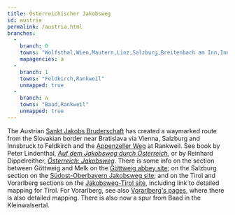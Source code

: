 ```yaml
---
title: Österreichischer Jakobsweg
id: austria
permalink: /austria.html
branches:
  -
    branch: 0
    towns: "Wolfsthal,Wien,Mautern,Linz,Salzburg,Breitenbach am Inn,Innsbruck,Feldkirch"
    mapagencies: a
  -
    branch: 1
    towns: "Feldkirch,Rankweil"
    unmapped: true
  -
    branch: a
    towns: "Baad,Rankweil"
    unmapped: true
---
```


The Austrian [Sankt Jakobs Bruderschaft][0] has created a waymarked route from the Slovakian border near Bratislava via Vienna, Salzburg and Innsbruck to Feldkirch and the [Appenzeller Weg][1] at Rankweil. See book by Peter Lindenthal, [_Auf dem Jakobsweg durch Österreich_][2], or by Reinhard Dippelreither, [_Österreich: Jakobsweg_][3]. There is some info on the section between Göttweig and Melk on the [Göttweig abbey site][4]; on the Salzburg section on the [Südost-Oberbayern Jakobsweg site][5]; and on the Tirol and Vorarlberg sections on the [Jakobsweg-Tirol site][6], including link to detailed mapping for Tirol. For Vorarlberg, see also [Vorarlberg's pages][7], where there is also detailed mapping. There is also now a spur from Baad in the Kleinwalsertal.

[0]: http://www.radolf.at
[1]: appenzell.html
[2]: http://www.amazon.de/exec/obidos/ASIN/3702221999/europaischefe-21
[3]: http://www.amazon.de/exec/obidos/ASIN/3893925570/europaischefe-21
[4]: http://www.stiftgoettweig.or.at/jakobsweg_2005s.htm
[5]: http://www.jakobs-weg.com/
[6]: http://www.jakobsweg-tirol.net
[7]: http://www.vorarlberg.at/vorarlberg/bildung_schule/bildung/landesarchiv/weitere/landeskunde/vorarlbergerjakobswege/gruessgottinvorarlberg_-a.htm